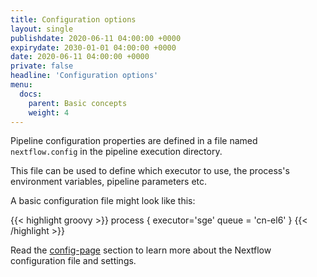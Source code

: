```yaml
---
title: Configuration options
layout: single
publishdate: 2020-06-11 04:00:00 +0000
expirydate: 2030-01-01 04:00:00 +0000
date: 2020-06-11 04:00:00 +0000
private: false
headline: 'Configuration options'
menu:
  docs:
    parent: Basic concepts
    weight: 4
---
```


Pipeline configuration properties are defined in a file named `nextflow.config` in the pipeline execution directory.

This file can be used to define which executor to use, the process's environment variables, pipeline parameters etc.

A basic configuration file might look like this:

{{< highlight groovy >}}
    process {
      executor='sge'
      queue = 'cn-el6'
    }
{{< /highlight >}}

Read the [config-page](/docs/config-page) section to learn more about the Nextflow configuration file and settings.
